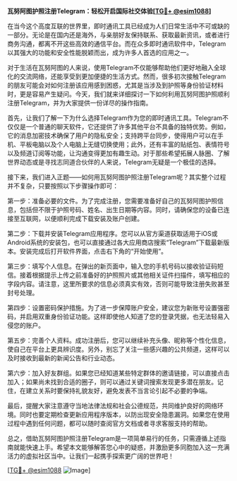 **瓦努阿图护照注册Telegram：轻松开启国际社交体验[[TG💪+ @esim1088](https://t.me/s/esim1088)]**

在当今这个高度互联的世界里，即时通讯工具已经成为人们日常生活中不可或缺的一部分。无论是在国内还是海外，与亲朋好友保持联系、获取最新资讯，或者进行商务沟通，都离不开这些高效的通信平台。而在众多即时通讯软件中，Telegram以其强大的功能和安全性能脱颖而出，成为许多人首选的应用之一。

对于生活在瓦努阿图的人来说，使用Telegram不仅能够帮助他们更好地融入全球化的交流网络，还能享受到更加便捷的生活方式。然而，很多初次接触Telegram的朋友可能会对如何注册该应用感到困惑，尤其是当涉及到护照等身份验证材料时，更是容易产生疑问。今天，我们就来详细探讨一下如何利用瓦努阿图护照顺利注册Telegram，并为大家提供一份详尽的操作指南。

首先，让我们了解一下为什么选择Telegram作为您的即时通讯工具。Telegram不仅仅是一个普通的聊天软件，它还提供了许多其他平台不具备的独特优势。例如，它的消息加密技术确保了用户的隐私安全；支持跨平台同步，使得用户可以在手机、平板电脑以及个人电脑上无缝切换使用；此外，还有丰富的贴纸包、表情符号以及频道订阅等功能，让沟通变得更加有趣生动。对于那些希望拓展人脉圈、了解世界动态或是寻找志同道合伙伴的人来说，Telegram无疑是一个极佳的选择。

接下来，我们进入正题——如何用瓦努阿图护照注册Telegram呢？其实整个过程并不复杂，只要按照以下步骤操作即可：

第一步：准备必要的文件。为了完成注册，您需要准备好自己的瓦努阿图护照信息，包括但不限于护照号码、姓名、出生日期等内容。同时，请确保您的设备已连接至互联网，以便顺利完成下载安装及账户创建。

第二步：下载并安装Telegram应用程序。您可以从官方渠道获取适用于iOS或Android系统的安装包，也可以直接通过各大应用商店搜索“Telegram”下载最新版本。安装完成后打开软件界面，点击右下角的“开始使用”。

第三步：填写个人信息。在弹出的新页面中，输入您的手机号码以接收验证码短信。接着根据提示上传之前准备好的护照照片或其他相关证件扫描件，填写相应的字段内容。请注意，这里所要求的信息必须真实有效，否则可能导致注册失败甚至封号处理。

第四步：设置密码保护措施。为了进一步保障账户安全，建议您为新账号设置强密码，并启用双重身份验证功能。这样即使他人知道了您的登录凭据，也无法轻易入侵您的账户。

第五步：完善个人资料。成功注册后，您可以继续补充头像、昵称等个性化信息，使自己在平台上更具辨识度。另外，别忘了关注一些感兴趣的公共频道，这样可以及时接收到最新的新闻公告和行业动态。

第六步：加入好友群组。如果您已经知道某些特定群体的邀请链接，可以直接点击加入；如果尚未找到合适的圈子，则可以通过关键词搜索发现更多潜在朋友。记住，在建立关系时要保持礼貌友好，避免发表不当言论引起不必要的争端。

最后，提醒大家注意遵守当地法律法规和社会公德规范，共同维护良好的网络环境。同时也要定期检查更新应用程序版本，以防出现安全隐患漏洞。如果您在使用过程中遇到任何问题，都可以随时查阅官方文档或者寻求客服支持的帮助。

总之，借助瓦努阿图护照注册Telegram是一项简单易行的任务，只需遵循上述指南就能快速上手。希望本文能够解答您心中的疑惑，并激励更多同胞加入这一充满活力的虚拟社区当中。让我们一起携手探索更广阔的世界吧！

[[TG💪+ @esim1088](https://t.me/s/esim1088) ![Image](https://i.postimg.cc/4NQfJmqS/Snipaste-2025-05-13-00-14-12.png)]